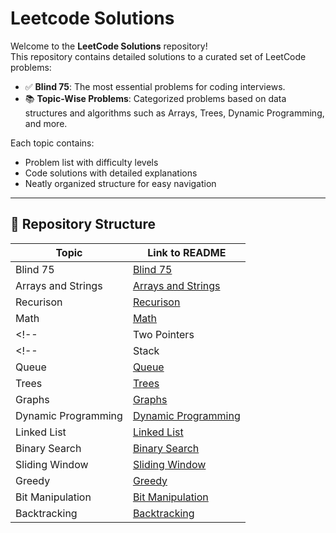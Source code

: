 # Leetcode Solutions

Welcome to the **LeetCode Solutions** repository!  
This repository contains detailed solutions to a curated set of LeetCode problems:

- ✅ **Blind 75**: The most essential problems for coding interviews.
- 📚 **Topic-Wise Problems**: Categorized problems based on data structures and algorithms such as Arrays, Trees, Dynamic Programming, and more.

Each topic contains:
- Problem list with difficulty levels  
- Code solutions with detailed explanations  
- Neatly organized structure for easy navigation

---

## 📂 Repository Structure

| Topic                     | Link to README                                               |
|---------------------------|--------------------------------------------------------------|
| Blind 75                  | [Blind 75](./Blind-75/README.md)                             |
| Arrays and Strings        | [Arrays and Strings](./Topics/Arrays-and-Strings/README.md)  |
| Recurison                 | [Recurison](./Topics/Recurison/README.md)                    |
| Math                      | [Math](./Topics/Math/README.md)                              |
<!-- | Two Pointers              | [Two Pointers](./Topics/TwoPointers/README.md)               | -->
<!-- | Stack                     | [Stack](./Topics/Stack/README.md)                            |
| Queue                     | [Queue](./Topics/Queue/README.md)                            |
| Trees                     | [Trees](./Topics/Trees/README.md)                            |
| Graphs                    | [Graphs](./Topics/Graphs/README.md)                          |
| Dynamic Programming       | [Dynamic Programming](./Topics/Dynamic-Programming/README.md)|
| Linked List               | [Linked List](./Topics/LinkedList/README.md)                 |
| Binary Search             | [Binary Search](./Topics/BinarySearch/README.md)             |
| Sliding Window            | [Sliding Window](./Topics/SlidingWindow/README.md)           |
| Greedy                    | [Greedy](./Topics/Greedy/README.md)                          |
| Bit Manipulation          | [Bit Manipulation](./Topics/BitManipulation/README.md)       |
| Backtracking              | [Backtracking](./Topics/Backtracking/README.md)              | -->